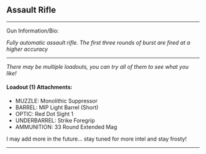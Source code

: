 ##  Assault Rifle

---

Gun Information/Bio:

_Fully automatic assault rifle. The first three rounds of burst are fired at a higher accuracy_

---

_There may be multiple loadouts, you can try all of them to see what you like!_

#### Loadout (1) Attachments:
- MUZZLE: Monolithic Suppressor
- BARREL: MIP Light Barrel (Short)
- OPTIC: Red Dot Sight 1
- UNDERBARREL: Strike Foregrip
- AMMUNITION: 33 Round Extended Mag

I may add more in the future... stay tuned for more intel and stay frosty!

---
